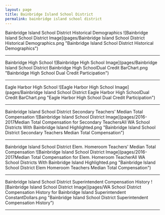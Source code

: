 ```yaml
---
layout: page
title: Bainbridge Island School District
permalink: bainbridge island school district
---
```



Bainbridge Island School District Historical Demographics
![Bainbridge Island School District Image](pages/Bainbridge Island School District Historical Demographics.png "Bainbridge Island School District Historical Demographics")

___

Bainbridge High School
![Bainbridge High School Image](pages/Bainbridge Island School District Bainbridge High SchoolDual Credit BarChart.png "Bainbridge High School Dual Credit Participation")

___

Eagle Harbor High School
![Eagle Harbor High School Image](pages/Bainbridge Island School District Eagle Harbor High SchoolDual Credit BarChart.png "Eagle Harbor High School Dual Credit Participation")

___

Bainbridge Island School District Secondary Teachers' Median Total Compensation
![Bainbridge Island School District Image](pages/2016-2017Median Total Compensation for Secondary TeachersAll WA School Districts With Bainbridge Island Highlighted.png "Bainbridge Island School District Secondary Teachers Median Total Compensation")

___

Bainbridge Island School District Elem. Homeroom Teachers' Median Total Compensation
![Bainbridge Island School District Image](pages/2016-2017Median Total Compensation for Elem. Homeroom TeacherAll WA School Districts With Bainbridge Island Highlighted.png "Bainbridge Island School District Elem Homeroom Teachers Median Total Compensation")

___

Bainbridge Island School District Superintendent Compensation History
![Bainbridge Island School District Image](pages/WA School District Compensation History for Bainbridge Island Superintendent ConstantDollars.png "Bainbridge Island School District Superintendent Compensation History")

___

